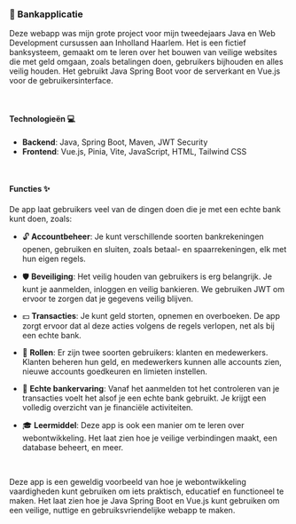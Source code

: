 ### 🏦 Bankapplicatie
Deze webapp was mijn grote project voor mijn tweedejaars Java en Web Development cursussen aan Inholland Haarlem. Het is een fictief banksysteem, gemaakt om te leren over het bouwen van veilige websites die met geld omgaan, zoals betalingen doen, gebruikers bijhouden en alles veilig houden. Het gebruikt Java Spring Boot voor de serverkant en Vue.js voor de gebruikersinterface.

&nbsp;

#### Technologieën 💻
- **Backend**: Java, Spring Boot, Maven, JWT Security
- **Frontend**: Vue.js, Pinia, Vite, JavaScript, HTML, Tailwind CSS

&nbsp;

#### Functies ✨
De app laat gebruikers veel van de dingen doen die je met een echte bank kunt doen, zoals:

- 🔓 **Accountbeheer**: Je kunt verschillende soorten bankrekeningen openen, gebruiken en sluiten, zoals betaal- en spaarrekeningen, elk met hun eigen regels.

- 🛡️ **Beveiliging**: Het veilig houden van gebruikers is erg belangrijk. Je kunt je aanmelden, inloggen en veilig bankieren. We gebruiken JWT om ervoor te zorgen dat je gegevens veilig blijven.

- 💵 **Transacties**: Je kunt geld storten, opnemen en overboeken. De app zorgt ervoor dat al deze acties volgens de regels verlopen, net als bij een echte bank.

- 👥 **Rollen**: Er zijn twee soorten gebruikers: klanten en medewerkers. Klanten beheren hun geld, en medewerkers kunnen alle accounts zien, nieuwe accounts goedkeuren en limieten instellen.

- 🏦 **Echte bankervaring**: Vanaf het aanmelden tot het controleren van je transacties voelt het alsof je een echte bank gebruikt. Je krijgt een volledig overzicht van je financiële activiteiten.

- 🎓 **Leermiddel**: Deze app is ook een manier om te leren over webontwikkeling. Het laat zien hoe je veilige verbindingen maakt, een database beheert, en meer.

&nbsp;

Deze app is een geweldig voorbeeld van hoe je webontwikkeling vaardigheden kunt gebruiken om iets praktisch, educatief en functioneel te maken. Het laat zien hoe je Java Spring Boot en Vue.js kunt gebruiken om een veilige, nuttige en gebruiksvriendelijke webapp te maken.